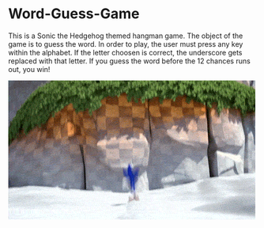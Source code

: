 # Word-Guess-Game

This is a Sonic the Hedgehog themed hangman game. The object of the game is to guess the word. In order to play, the user must press any key within the alphabet. If the letter choosen is correct, the underscore gets replaced with that letter. If you guess the word before the 12 chances runs out, you win!

![alt text](assets/images/sonic_bounce_gif.gif?raw=true)

